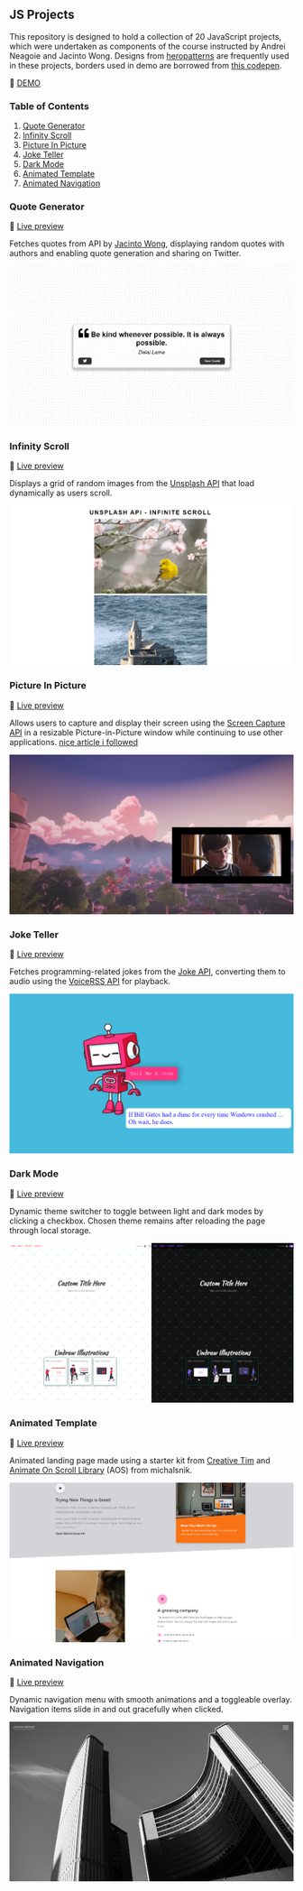 ## JS Projects
This repository is designed to hold a collection of 20 JavaScript projects, which were undertaken as components of the course instructed by Andrei Neagoie and Jacinto Wong. Designs from [heropatterns](https://heropatterns.com) are frequently used in these projects, borders used in demo are borrowed from [this codepen](https://codepen.io/t_afif/pen/eYeqvMe).

:rocket: [DEMO](https://vermillion-puffpuff-312cf5.netlify.app)

### Table of Contents
1. [Quote Generator](#quote-generator)
2. [Infinity Scroll](#infinity-scroll)
3. [Picture In Picture](#picture-in-picture)
4. [Joke Teller](#joke-teller)
5. [Dark Mode](#dark-mode)
6. [Animated Template](#animated-template)
7. [Animated Navigation](#animated-navigation)


### Quote Generator

:rocket: [Live preview](https://vermillion-puffpuff-312cf5.netlify.app/01-quote-generator/)

Fetches quotes from API by [Jacinto Wong](https://github.com/JacintoDesign), displaying random quotes with authors and enabling quote generation and sharing on Twitter.

![Screen projektu](01-quote-generator/Quotes.png)

### Infinity Scroll

:rocket: [Live preview](https://vermillion-puffpuff-312cf5.netlify.app/02-infinity-scroll/)

Displays a grid of random images from the [Unsplash API](https://unsplash.com/developers) that load dynamically as users scroll.

![Screen projektu](02-infinity-scroll/InfinityScroll.png)

### Picture In Picture

:rocket: [Live preview](https://vermillion-puffpuff-312cf5.netlify.app/03-picture-in-picture/)

Allows users to capture and display their screen using the [Screen Capture API](https://developer.mozilla.org/en-US/docs/Web/API/Screen_Capture_API/Using_Screen_Capture) in a resizable Picture-in-Picture window while continuing to use other applications. [nice article i followed](https://css-tricks.com/an-introduction-to-the-picture-in-picture-web-api/)

![Screen projektu](03-picture-in-picture/PictureInPicture.png)

### Joke Teller

:rocket: [Live preview](https://vermillion-puffpuff-312cf5.netlify.app/04-joke-teller/)

Fetches programming-related jokes from the [Joke API](https://sv443.net/jokeapi/v2/), converting them to audio using the [VoiceRSS API](https://www.voicerss.org/api/) for playback.

![Screen projektu](04-joke-teller/JokesOnYou.png)

### Dark Mode

:rocket: [Live preview](https://vermillion-puffpuff-312cf5.netlify.app/05-light-dark-mode/)

Dynamic theme switcher to toggle between light and dark modes by clicking a checkbox. Chosen theme remains after reloading the page through local storage.

![Screen projektu](05-light-dark-mode/LightDarkMode.png)

### Animated Template

:rocket: [Live preview](https://vermillion-puffpuff-312cf5.netlify.app/06-animated-template/)

Animated landing page made using a starter kit from [Creative Tim](https://www.creative-tim.com/learning-lab/tailwind-starter-kit/landing) and [Animate On Scroll Library](https://github.com/michalsnik/aos) (AOS) from michalsnik.

![Screen projektu](06-animated-template/AnimatedTemplate.png)

### Animated Navigation

:rocket: [Live preview](https://vermillion-puffpuff-312cf5.netlify.app/07-animated-navigation/)

Dynamic navigation menu with smooth animations and a toggleable overlay. Navigation items slide in and out gracefully when clicked.

![Screen projektu](07-animated-navigation/AnimatedNavigation.png)